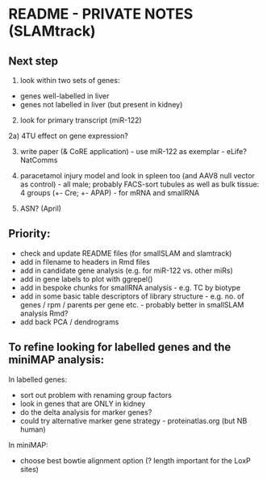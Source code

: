 # README - PRIVATE NOTES (SLAMtrack)

## Next step

1) look within two sets of genes:
- genes well-labelled in liver
- genes not labelled in liver (but present in kidney)

2) look for primary transcript (miR-122)

2a) 4TU effect on gene expression?  

3) write paper (& CoRE application) - use miR-122 as exemplar - eLife? NatComms

4) paracetamol injury model and look in spleen too (and AAV8 null vector as control) - all male; probably FACS-sort tubules as well as bulk tissue: 4 groups (+- Cre; +- APAP) - for mRNA and smallRNA

5) ASN? (April)


## Priority:

- check and update README files (for smallSLAM and slamtrack)  
- add in filename to headers in Rmd files  
- add in candidate gene analysis (e.g. for miR-122 vs. other miRs)  
- add in gene labels to plot with ggrepel()  
- add in bespoke chunks for smallRNA analysis - e.g. TC by biotype  
- add in some basic table descriptors of library structure - e.g. no. of genes / rpm / parents per gene etc. - probably better in smallSLAM analysis Rmd?  
- add back PCA / dendrograms  


## To refine looking for labelled genes and the miniMAP analysis:  

In labelled genes:
- sort out problem with renaming group factors  
- look in genes that are ONLY in kidney  
- do the delta analysis for marker genes?  
- could try alternative marker gene strategy - proteinatlas.org (but NB human)

In miniMAP:
- choose best bowtie alignment option (? length important for the LoxP sites) 


